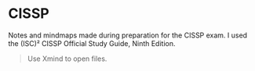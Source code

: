 # CISSP
Notes and mindmaps made during preparation for the CISSP exam. I used the (ISC)² CISSP Official Study Guide, Ninth Edition.

> Use Xmind to open files.
